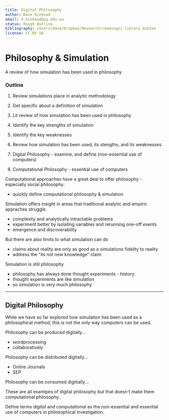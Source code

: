 ```yaml
---
title: Digital Philosophy
author: Dave Kinkead
email: d.kinkead@uq.edu.au
status: Rough Outline
bibliography: /Users/dave/Dropbox/Research/readings/.library.bibtex
license: CC-BY-SA
---
```


# Philosophy & Simulation

A review of how simulation has been used in philosophy

### Outline

1. Review simulations place in analytic methodology
2. Get specific about a definition of simulation
2. Lit review of how simulation has been used in philosophy
3. Identify the key strengths of simulation
4. Identify the key weaknesses

1. Review how simulation has been used, its stengths, and its weaknesses
2. Digital Philosophy - examine, and define (non-essential use of computers)
3. Computational Philosophy - essential use of computers


Computational approaches have a great deal to offer philosophy - especially social philosophy.

  - quickly define computational philosophy & simulation

Simulation offers insight in areas that traditional analytic and empiric appraches struggle.

  - complexity and analytically intractable problems
  - experiment better by isolating variables and rerunning one-off events
  - emergence and discoverability

But there are also limits to what simulation can do

  - claims about reality are only as good as a simulations fidelity to reality
  - address the "its not new knowledge" claim

Simulation is still philosophy

  - philosophy has always done thought experiments - history
  - thought experiments are like simulation
  - so simulation is very much philosophy


---




## Digital Philosophy

While we have so far explored how simulation has been used as a philosophical method, this is not the only way computers can be used.

Philosophy can be produced digitally...

  - wordprocessing
  - collaboratively

Philosophy can be distributed digitally...

  - Online Journals
  - SEP

Philosophy can be consumed digitially...

These are all examlpes of digital philosophy but that doesn't make them computational philosophy..

Define terms _digital_ and _computational_ as the non-essential and essential use of computers in philosophical investigation.

